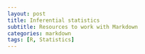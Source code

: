 ```yaml
---
layout: post
title: Inferential statistics
subtitle: Resources to work with Markdown
categories: markdown
tags: [R, Statistics]
---
```


